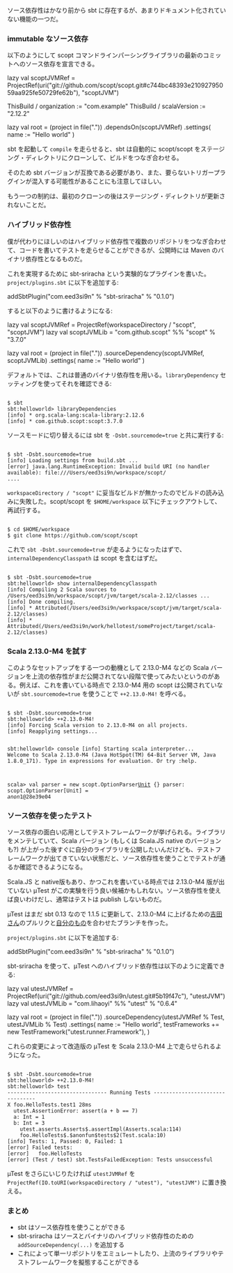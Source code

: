 ソース依存性はかなり前から sbt に存在するが、あまりドキュメント化されていない機能の一つだ。

### immutable なソース依存

以下のようにして scopt コマンドラインパーシングライブラリの最新のコミットへのソース依存を宣言できる。

<scala>
lazy val scoptJVMRef = ProjectRef(uri("git://github.com/scopt/scopt.git#c744bc48393e21092795059aa925fe50729fe62b"), "scoptJVM")

ThisBuild / organization := "com.example"
ThisBuild / scalaVersion := "2.12.2"

lazy val root = (project in file("."))
  .dependsOn(scoptJVMRef)
  .settings(
    name := "Hello world"
  )
</scala>

sbt を起動して `compile` を走らせると、sbt は自動的に scopt/scopt をステージング・ディレクトリにクローンして、ビルドをつなぎ合わせる。

そのため sbt バージョンが互換である必要があり、また、要らないトリガープラグインが混入する可能性があることにも注意してほしい。

もう一つの制約は、最初のクローンの後はステージング・ディレクトリが更新されないことだ。

### ハイブリッド依存性

僕が代わりにほしいのはハイブリッド依存性で複数のリポジトリをつなぎ合わせて、コードを書いてテストを走らせることができるが、公開時には Maven のバイナリ依存性となるものだ。

これを実現するために sbt-sriracha という実験的なプラグインを書いた。`project/plugins.sbt` に以下を追加する:

<scala>
addSbtPlugin("com.eed3si9n" % "sbt-sriracha" % "0.1.0")
</scala>

すると以下のように書けるようになる:

<scala>
lazy val scoptJVMRef = ProjectRef(workspaceDirectory / "scopt", "scoptJVM")
lazy val scoptJVMLib = "com.github.scopt" %% "scopt" % "3.7.0"

lazy val root = (project in file("."))
  .sourceDependency(scoptJVMRef, scoptJVMLib)
  .settings(
    name := "Hello world"
  )
</scala>

デフォルトでは、これは普通のバイナリ依存性を用いる。`libraryDependency` セッティングを使ってそれを確認できる:

<code>
$ sbt
sbt:helloworld> libraryDependencies
[info] * org.scala-lang:scala-library:2.12.6
[info] * com.github.scopt:scopt:3.7.0
</code>

ソースモードに切り替えるには sbt を `-Dsbt.sourcemode=true` と共に実行する:

<code>
$ sbt -Dsbt.sourcemode=true
[info] Loading settings from build.sbt ...
[error] java.lang.RuntimeException: Invalid build URI (no handler available): file:///Users/eed3si9n/workspace/scopt/
....
</code>

`workspaceDirectory / "scopt"` に妥当なビルドが無かったのでビルドの読み込みに失敗した。scopt/scopt を `$HOME/workspace` 以下にチェックアウトして、再試行する。

<code>
$ cd $HOME/workspace
$ git clone https://github.com/scopt/scopt
</code>

これで `sbt -Dsbt.sourcemode=true` が走るようになったはずで、`internalDependencyClasspath` は scopt を含むはずだ。

<code>
$ sbt -Dsbt.sourcemode=true
sbt:helloworld> show internalDependencyClasspath
[info] Compiling 2 Scala sources to /Users/eed3si9n/workspace/scopt/jvm/target/scala-2.12/classes ...
[info] Done compiling.
[info] * Attributed(/Users/eed3si9n/workspace/scopt/jvm/target/scala-2.12/classes)
[info] * Attributed(/Users/eed3si9n/work/hellotest/someProject/target/scala-2.12/classes)
</code>

### Scala 2.13.0-M4 を試す

このようなセットアップをする一つの動機として 2.13.0-M4 などの Scala バージョンを上流の依存性がまだ公開されてない段階で使ってみたいというのがある。例えば、これを書いている時点で 2.13.0-M4 用の scopt は公開されていないが `sbt.sourcemode=true` を使うことで `++2.13.0-M4!` を呼べる。

<code>
$ sbt -Dsbt.sourcemode=true
sbt:helloworld> ++2.13.0-M4!
[info] Forcing Scala version to 2.13.0-M4 on all projects.
[info] Reapplying settings...

sbt:helloworld> console
[info] Starting scala interpreter...
Welcome to Scala 2.13.0-M4 (Java HotSpot(TM) 64-Bit Server VM, Java 1.8.0_171).
Type in expressions for evaluation. Or try :help.

scala> val parser = new scopt.OptionParser[Unit]("scopt") {}
parser: scopt.OptionParser[Unit] = $anon$1@28e39e04
</code>

### ソース依存を使ったテスト

ソース依存の面白い応用としてテストフレームワークが挙げられる。ライブラリをメンテしていて、Scala バージョン (もしくは Scala.JS native のバージョンも?) が上がった後すぐに自分のライブラリを公開したいんだけども、テストフレームワークが出てきていない状態だと、ソース依存性を使うことでテストが通るか確認できるようになる。

Scala.JS と native版もあり、かつこれを書いている時点では 2.13.0-M4 版が出ていない µTest がこの実験を行う良い候補かもしれない。ソース依存性を使えば良いわけだし、通常はテストは publish しないものだ。

µTest はまだ sbt 0.13 なので 1.1.5 に更新して、2.13.0-M4 に上げるための[吉田さん](https://github.com/lihaoyi/utest/pull/163)のプルリクと[自分のもの](https://github.com/lihaoyi/utest/pull/167)を合わせたブランチを作った。

`project/plugins.sbt` に以下を追加する:

<scala>
addSbtPlugin("com.eed3si9n" % "sbt-sriracha" % "0.1.0")
</scala>

sbt-sriracha を使って、µTest へのハイブリッド依存性は以下のように定義できる:

<scala>
lazy val utestJVMRef = ProjectRef(uri("git://github.com/eed3si9n/utest.git#5b19f47c"), "utestJVM")
lazy val utestJVMLib = "com.lihaoyi" %% "utest" % "0.6.4"

lazy val root = (project in file("."))
  .sourceDependency(utestJVMRef % Test, utestJVMLib % Test)
  .settings(
    name := "Hello world",
    testFrameworks += new TestFramework("utest.runner.Framework"),
  )
</scala>

これらの変更によって改造版の µTest を Scala 2.13.0-M4 上で走らせられるようになった。

<code>
$ sbt -Dsbt.sourcemode=true
sbt:helloworld> ++2.13.0-M4!
sbt:helloworld> test
-------------------------------- Running Tests --------------------------------
X foo.HelloTests.test1 28ms
  utest.AssertionError: assert(a + b == 7)
  a: Int = 1
  b: Int = 3
    utest.asserts.Asserts$.assertImpl(Asserts.scala:114)
    foo.HelloTests$.$anonfun$tests$2(Test.scala:10)
[info] Tests: 1, Passed: 0, Failed: 1
[error] Failed tests:
[error]   foo.HelloTests
[error] (Test / test) sbt.TestsFailedException: Tests unsuccessful
</code>

µTest をさらにいじりたければ `utestJVMRef` を `ProjectRef(IO.toURI(workspaceDirectory / "utest"), "utestJVM")` に置き換える。

### まとめ

- sbt はソース依存性を使うことができる
- sbt-sriracha はソースとバイナリのハイブリッド依存性のための `addSourceDependency(...)` を追加する
- これによって単一リポジトリをエミュレートしたり、上流のライブラリやテストフレームワークを擬態することができる
